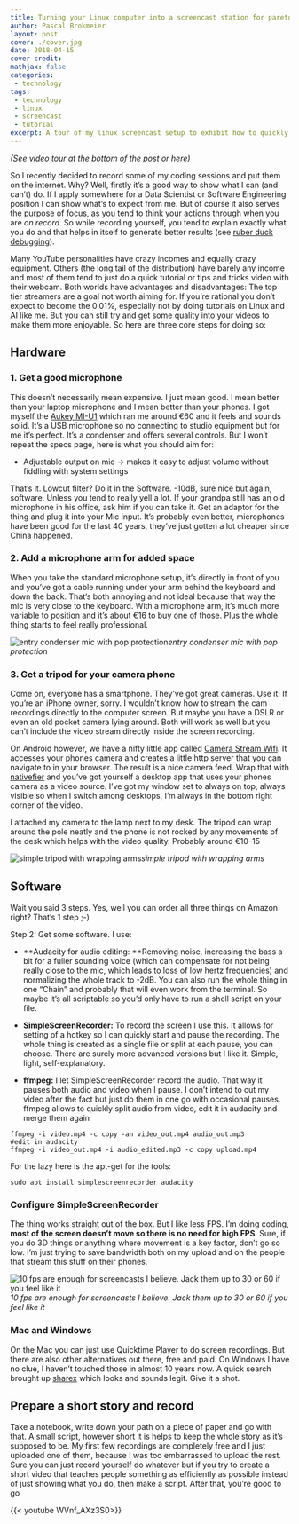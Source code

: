 ```yaml
---
title: Turning your Linux computer into a screencast station for pareto principle level professionality
author: Pascal Brokmeier
layout: post
cover: ./cover.jpg
date: 2018-04-15
cover-credit: 
mathjax: false
categories:
 - technology
tags: 
 - technology 
 - linux 
 - screencast 
 - tutorial
excerpt: A tour of my linux screencast setup to exhibit how to quickly turn a computer into a screencast studio for high quality online screencasts
---
```




*(See video tour at the bottom of the post or [here](https://www.youtube.com/watch?v=WVnf_AXz3S0&feature=youtu.be))*

So I recently decided to record some of my coding sessions and put them on the internet. Why? Well, firstly it’s a good way to show what I can (and can’t) do. If I apply somewhere for a Data Scientist or Software Engineering position I can show what’s to expect from me. But of course it also serves the purpose of focus, as you tend to think your actions through when you are *on record*. So while recording yourself, you tend to explain exactly what you do and that helps in itself to generate better results (see [ruber duck debugging](https://en.wikipedia.org/wiki/Rubber_duck_debugging)).

Many YouTube personalities have crazy incomes and equally crazy equipment. Others (the long tail of the distribution) have barely any income and most of them tend to just do a quick tutorial or tips and tricks video with their webcam. Both worlds have advantages and disadvantages: The top tier streamers are a goal not worth aiming for. If you’re rational you don’t expect to become the 0.01%, especially not by doing tutorials on Linux and AI like me. But you can still try and get some quality into your videos to make them more enjoyable. So here are three core steps for doing so:

## Hardware

### 1. Get a good microphone

This doesn’t necessarily mean expensive. I just mean good. I mean better than your laptop microphone and I mean better than your phones. I got myself the [Aukey MI-U1](https://www.aukey.com/products/usb-condenser-microphone-mi-u1) which ran me around €60 and it feels and sounds solid. It’s a USB microphone so no connecting to studio equipment but for me it’s perfect. It’s a condenser and offers several controls. But I won’t repeat the specs page, here is what you should aim for:

* Adjustable output on mic → makes it easy to adjust volume without fiddling with system settings

That’s it. Lowcut filter? Do it in the Software. -10dB, sure nice but again, software. Unless you tend to really yell a lot. If your grandpa still has an old microphone in his office, ask him if you can take it. Get an adaptor for the thing and plug it into your Mic input. It’s probably even better, microphones have been good for the last 40 years, they’ve just gotten a lot cheaper since China happened.

### 2. Add a microphone arm for added space

When you take the standard microphone setup, it’s directly in front of you and you’ve got a cable running under your arm behind the keyboard and down the back. That’s both annoying and not ideal because that way the mic is very close to the keyboard. With a microphone arm, it’s much more variable to position and it’s about €16 to buy one of those. Plus the whole thing starts to feel really professional.

![entry condenser mic with pop protection](https://cdn-images-1.medium.com/max/5000/1*BhXoWEBY8QwM61K7mzkZ2g.jpeg)*entry condenser mic with pop protection*

### 3. Get a tripod for your camera phone

Come on, everyone has a smartphone. They’ve got great cameras. Use it! If you’re an iPhone owner, sorry. I wouldn’t know how to stream the cam recordings directly to the computer screen. But maybe you have a DSLR or even an old pocket camera lying around. Both will work as well but you can’t include the video stream directly inside the screen recording.

On Android however, we have a nifty little app called [Camera Stream Wifi](https://play.google.com/store/apps/details?id=ronakpatel1311.camerastreamer). It accesses your phones camera and creates a little http server that you can navigate to in your browser. The result is a nice camera feed. Wrap that with [nativefier](https://www.npmjs.com/package/nativefier) and you’ve got yourself a desktop app that uses your phones camera as a video source. I’ve got my window set to always on top, always visible so when I switch among desktops, I’m always in the bottom right corner of the video.

I attached my camera to the lamp next to my desk. The tripod can wrap around the pole neatly and the phone is not rocked by any movements of the desk which helps with the video quality. Probably around €10–15

![simple tripod with wrapping arms](https://cdn-images-1.medium.com/max/5000/1*xfC_XhDg6O3znrTZcnPLXA.jpeg)*simple tripod with wrapping arms*

## Software

Wait you said 3 steps. Yes, well you can order all three things on Amazon right? That’s 1 step ;-)

Step 2: Get some software. I use:

* **Audacity for audio editing: **Removing noise, increasing the bass a bit for a fuller sounding voice (which can compensate for not being really close to the mic, which leads to loss of low hertz frequencies) and normalizing the whole track to -2dB. You can also run the whole thing in one “Chain” and probably that will even work from the terminal. So maybe it’s all scriptable so you’d only have to run a shell script on your file.

* **SimpleScreenRecorder:** To record the screen I use this. It allows for setting of a hotkey so I can quickly start and pause the recording. The whole thing is created as a single file or split at each pause, you can choose. There are surely more advanced versions but I like it. Simple, light, self-explanatory.

* **ffmpeg:** I let SimpleScreenRecorder record the audio. That way it pauses both audio and video when I pause. I don’t intend to cut my video after the fact but just do them in one go with occasional pauses. ffmpeg allows to quickly split audio from video, edit it in audacity and merge them again

```
ffmpeg -i video.mp4 -c copy -an video_out.mp4 audio_out.mp3
#edit in audacity
ffmpeg -i video_out.mp4 -i audio_edited.mp3 -c copy upload.mp4
```

For the lazy here is the apt-get for the tools:

```
sudo apt install simplescreenrecorder audacity
```

### Configure SimpleScreenRecorder

The thing works straight out of the box. But I like less FPS. I’m doing coding, **most of the screen doesn’t move so there is no need for high FPS**. Sure, if you do 3D things or anything where movement is a key factor, don’t go so low. I’m just trying to save bandwidth both on my upload and on the people that stream this stuff on their phones.

![10 fps are enough for screencasts I believe. Jack them up to 30 or 60 if you feel like it](https://cdn-images-1.medium.com/max/2000/1*g0XoYBHNayPRcKAYPk9-Aw.png)*10 fps are enough for screencasts I believe. Jack them up to 30 or 60 if you feel like it*

### Mac and Windows

On the Mac you can just use Quicktime Player to do screen recordings. But there are also other alternatives out there, free and paid. On Windows I have no clue, I haven’t touched those in almost 10 years now. A quick search brought up [sharex](https://getsharex.com/) which looks and sounds legit. Give it a shot.

## Prepare a short story and record

Take a notebook, write down your path on a piece of paper and go with that. A small script, however short it is helps to keep the whole story as it’s supposed to be. My first few recordings are completely free and I just uploaded one of them, because I was too embarrassed to upload the rest. Sure you can just record yourself do whatever but if you try to create a short video that teaches people something as efficiently as possible instead of just showing what you do, then make a script. After that, you’re good to go

{{< youtube WVnf_AXz3S0>}}

